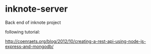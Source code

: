 inknote-server
==============

Back end of inknote project


following tutorial:

http://coenraets.org/blog/2012/10/creating-a-rest-api-using-node-js-express-and-mongodb/
